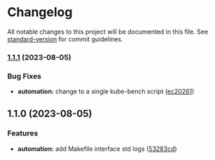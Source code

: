 # Changelog

All notable changes to this project will be documented in this file. See [standard-version](https://github.com/conventional-changelog/standard-version) for commit guidelines.

### [1.1.1](https://github.com/freddieentity/github-actions-started/compare/v1.1.0...v1.1.1) (2023-08-05)


### Bug Fixes

* **automation:** change to a single kube-bench script ([ec20261](https://github.com/freddieentity/github-actions-started/commit/ec20261b357e8f65f9721db8599e314c01278ca8))

## 1.1.0 (2023-08-05)


### Features

* **automation:** add Makefile interface std logs ([53283cd](https://github.com/freddieentity/github-actions-started/commit/53283cdd8f1165a3073e54868e000a5988dd0f90))
